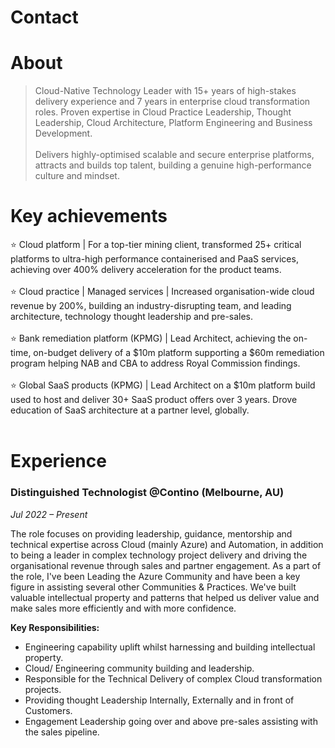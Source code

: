 # Contact 


# About

> Cloud-Native Technology Leader with 15+ years of high-stakes delivery experience and 7 years in enterprise cloud transformation roles. Proven expertise in Cloud Practice Leadership, Thought Leadership, Cloud Architecture, Platform Engineering and Business Development.
> <br/><br/>
> Delivers highly-optimised scalable and secure enterprise platforms, attracts and builds top talent, building a genuine high-performance culture and mindset.

# Key achievements

⭐ Cloud platform | For a top-tier mining client, transformed 25+ critical platforms to ultra-high performance containerised and PaaS services, achieving over 400% delivery acceleration for the product teams. <br/><br/>
⭐ Cloud practice | Managed services | Increased organisation-wide cloud revenue by 200%, building an industry-disrupting team, and leading architecture, technology thought leadership and pre-sales.<br/><br/>
⭐ Bank remediation platform (KPMG) | Lead Architect, achieving the on-time, on-budget delivery of a $10m platform supporting a $60m remediation program helping NAB and CBA to address Royal Commission findings.<br/><br/>
⭐ Global SaaS products (KPMG) | Lead Architect on a $10m platform build used to host and deliver 30+ SaaS product offers over 3 years. Drove education of SaaS architecture at a partner level, globally.<br/><br/>

# Experience

### Distinguished Technologist @Contino (Melbourne, AU)
_Jul 2022 – Present_

The role focuses on providing leadership, guidance, mentorship and technical expertise across Cloud (mainly Azure) and Automation, in addition to being a leader in complex technology project delivery and driving the organisational revenue through sales and partner engagement. 
As a part of the role, I've been Leading the Azure Community and have been a key figure in assisting several other Communities & Practices. We've built valuable intellectual property and patterns that helped us deliver value and make sales more efficiently and with more confidence.

**Key Responsibilities:**

- Engineering capability uplift whilst harnessing and building intellectual property.
- Cloud/ Engineering community building and leadership.
- Responsible for the Technical Delivery of complex Cloud transformation projects. 
- Providing thought Leadership Internally, Externally and in front of Customers. 
- Engagement Leadership going over and above pre-sales assisting with the sales pipeline.
